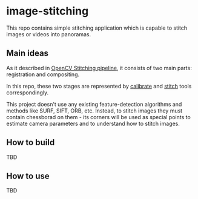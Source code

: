 # image-stitching

This repo contains simple stitching application which is capable to stitch
images or videos into panoramas.

## Main ideas

As it described in [OpenCV Stitching pipeline][opencv-stitching-pipeline], it
consists of two main parts: registration and compositing.

[opencv-stitching-pipeline]: https://docs.opencv.org/2.4/modules/stitching/doc/introduction.html "OpenCV Stitching pipeline"

In this repo, these two stages are represented by [calibrate](/tools/calibrate)
and [stitch](/tools/stitch) tools correspondingly.

This project doesn't use any existing feature-detection algorithms and methods
like SURF, SIFT, ORB, etc. Instead, to stitch images they must contain
chessborad on them - its corners will be used as special points to estimate
camera parameters and to understand how to stitch images.

## How to build

TBD

## How to use

TBD
